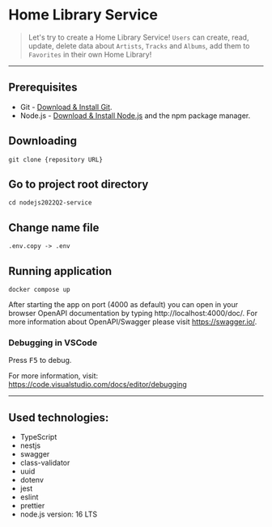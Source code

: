 # Home Library Service

> Let's try to create a Home Library Service! `Users` can create, read, update, delete data about `Artists`, `Tracks` and `Albums`, add them to `Favorites` in their own Home Library!
---

## Prerequisites

- Git - [Download & Install Git](https://git-scm.com/downloads).
- Node.js - [Download & Install Node.js](https://nodejs.org/en/download/) and the npm package manager.

## Downloading

```
git clone {repository URL}
```

## Go to project root directory

```
cd nodejs2022Q2-service
```

## Change name file

```
.env.copy -> .env
```

## Running application

```
docker compose up
```

After starting the app on port (4000 as default) you can open
in your browser OpenAPI documentation by typing http://localhost:4000/doc/.
For more information about OpenAPI/Swagger please visit https://swagger.io/.

### Debugging in VSCode

Press <kbd>F5</kbd> to debug.

For more information, visit: https://code.visualstudio.com/docs/editor/debugging

---

## Used technologies:
- TypeScript
- nestjs
- swagger
- class-validator
- uuid
- dotenv
- jest
- eslint
- prettier
- node.js version: 16 LTS